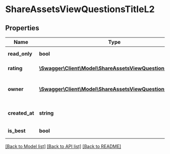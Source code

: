 # ShareAssetsViewQuestionsTitleL2

## Properties
Name | Type | Description | Notes
------------ | ------------- | ------------- | -------------
**read_only** | **bool** | Is read only for this user | 
**rating** | [**\Swagger\Client\Model\ShareAssetsViewQuestionsRatingL2**](ShareAssetsViewQuestionsRatingL2.md) | Answer rating | 
**owner** | [**\Swagger\Client\Model\ShareAssetsViewQuestionsOwnerL3**](ShareAssetsViewQuestionsOwnerL3.md) | Return owner of answer object | 
**created_at** | **string** | Answer date of creation | 
**is_best** | **bool** | Is best answer | 

[[Back to Model list]](../README.md#documentation-for-models) [[Back to API list]](../README.md#documentation-for-api-endpoints) [[Back to README]](../README.md)



